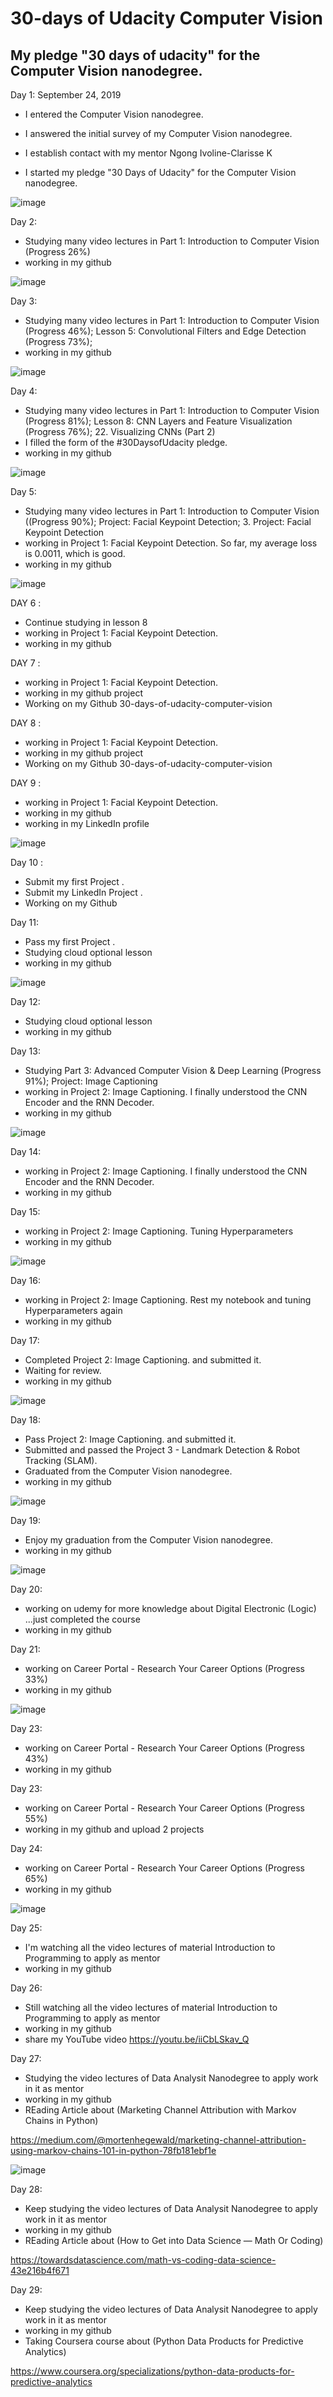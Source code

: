 
# 30-days of Udacity Computer Vision


## My pledge "30 days of udacity" for the Computer Vision nanodegree.


Day 1: September 24, 2019


- I entered the Computer Vision nanodegree.

 - I answered the initial survey of my Computer Vision nanodegree.
 
 - I establish contact with my mentor Ngong Ivoline-Clarisse K
 
 - I started my pledge "30 Days of Udacity" for the Computer Vision nanodegree.


![image](https://user-images.githubusercontent.com/36210723/66170983-37886000-e64f-11e9-99c1-1fd91d1aa370.png)



Day 2: 

  - Studying many video lectures in Part 1: Introduction to Computer Vision (Progress 26%)
  - working in my github 

![image](https://user-images.githubusercontent.com/36210723/66266904-e2597380-e833-11e9-898a-222d7cc84a36.png)



Day 3: 

  - Studying many video lectures in Part 1: Introduction to Computer Vision (Progress 46%); Lesson 5: Convolutional Filters and Edge Detection (Progress 73%); 
  - working in my github 


![image](https://user-images.githubusercontent.com/36210723/66348921-52fdae80-e960-11e9-99c5-34dd1189b28c.png)


Day 4:

  - Studying many video lectures in Part 1: Introduction to Computer Vision (Progress 81%); Lesson 8: CNN Layers and Feature Visualization (Progress 76%); 22. Visualizing CNNs (Part 2)
  - I filled the form of the #30DaysofUdacity pledge.
  - working in my github 


![image](https://user-images.githubusercontent.com/36210723/66532689-e083fe80-eb18-11e9-92f6-bff942e8c34a.png)


Day 5:

  - Studying many video lectures in Part 1: Introduction to Computer Vision ((Progress 90%); Project: Facial Keypoint Detection; 3. Project: Facial Keypoint Detection
  - working in Project 1: Facial Keypoint Detection. So far, my average loss is 0.0011, which is good.
  - working in my github 
  
  ![image](https://user-images.githubusercontent.com/36210723/66532904-c3036480-eb19-11e9-988a-d4a1fd906a0f.png)


DAY 6 : 

  - Continue studying in lesson 8
  - working in Project 1: Facial Keypoint Detection. 
  - working in my github 


DAY 7 : 

  - working in Project 1: Facial Keypoint Detection. 
  - working in my github project 
   - Working on my Github 30-days-of-udacity-computer-vision
  
DAY 8 : 

  - working in Project 1: Facial Keypoint Detection. 
  - working in my github project 
   - Working on my Github 30-days-of-udacity-computer-vision
  


DAY 9  :

  - working in Project 1: Facial Keypoint Detection. 
  - working in my github 
  - working in my LinkedIn profile 
  
  ![image](https://user-images.githubusercontent.com/36210723/66620155-23f96e00-ebe8-11e9-8cc0-731ee16d10d1.png)
  

Day 10 :

   - Submit my first Project .
   - Submit my LinkedIn Project .
   -  Working on my Github
   
   
    
Day 11:

   - Pass my first Project .
  - Studying  cloud optional lesson   
  - working in my github 
  

![image](https://user-images.githubusercontent.com/36210723/66620395-f95be500-ebe8-11e9-9687-1a9821233755.png)
    
Day 12:

  - Studying  cloud optional lesson   
  - working in my github 


Day 13:

  - Studying   Part 3: Advanced Computer Vision & Deep Learning (Progress 91%); Project: Image Captioning
  - working in Project 2: Image Captioning. I finally understood the CNN Encoder and the RNN Decoder. 
  - working in my github 
  
  
![image](https://user-images.githubusercontent.com/36210723/66349245-1b433680-e961-11e9-9e2a-d3c2daa3c7d0.png)



Day 14:

  - working in Project 2: Image Captioning. I finally understood the CNN Encoder and the RNN Decoder. 
  - working in my github 



Day 15:

  - working in Project 2: Image Captioning.  Tuning Hyperparameters 
  - working in my github 


![image](https://user-images.githubusercontent.com/36210723/66445626-1315f480-ea50-11e9-85e1-a2a516e97954.png)



Day 16:

  - working in Project 2: Image Captioning. Rest my notebook and tuning Hyperparameters again
  - working in my github 

Day 17:

  - Completed  Project 2: Image Captioning. and submitted it.
  -  Waiting for review.
  - working in my github 

![image](https://user-images.githubusercontent.com/36210723/66619672-7a65ad00-ebe6-11e9-8f33-1031cd31fe70.png)


Day 18:

  - Pass  Project 2: Image Captioning. and submitted it.
  - Submitted and passed the Project 3 - Landmark Detection & Robot Tracking (SLAM).
  - Graduated from the Computer Vision nanodegree.
  - working in my github 

![image](https://user-images.githubusercontent.com/36210723/66694468-596f8b80-ecbc-11e9-8e5e-9cfd20874215.png)




Day 19:

  - Enjoy my graduation from the Computer Vision nanodegree.
  - working in my github 



![image](https://user-images.githubusercontent.com/36210723/66711864-927f2d00-ed9c-11e9-8383-d7926474d3b6.png)


Day 20:

  - working on udemy for more knowledge about Digital Electronic (Logic) ...just completed the course
  - working in my github 


Day 21:

  - working on Career Portal - Research Your Career Options (Progress 33%)
  - working in my github 


![image](https://user-images.githubusercontent.com/36210723/66979546-abe2ea80-f0b6-11e9-8d4c-397e5a53c7ba.png)

Day 23:

  - working on Career Portal - Research Your Career Options (Progress 43%)
  - working in my github 




Day 23:

  - working on Career Portal - Research Your Career Options (Progress 55%)
  - working in my github and upload 2 projects 



Day 24:

  - working on Career Portal - Research Your Career Options (Progress 65%)
  - working in my github 


![image](https://user-images.githubusercontent.com/36210723/67065791-4fe09a80-f178-11e9-83cd-e6d6b871cf9a.png)



Day 25:

  - I'm watching all the video lectures of  material Introduction to Programming to apply as mentor 
  - working in my github 


Day 26:

  - Still watching all the video lectures of  material Introduction to Programming to apply as mentor 
  - working in my github 
  - share my YouTube video https://youtu.be/iiCbLSkav_Q



Day 27:

  - Studying the video lectures of Data Analysit Nanodegree to apply work in it as mentor 
  - working in my github 
  - REading Article about (Marketing Channel Attribution with Markov Chains in Python)

https://medium.com/@mortenhegewald/marketing-channel-attribution-using-markov-chains-101-in-python-78fb181ebf1e


![image](https://user-images.githubusercontent.com/36210723/67181502-79522e00-f3e5-11e9-83b5-051f1583b986.png)



Day 28:

  - Keep studying the video lectures of Data Analysit Nanodegree to apply work in it as mentor 
  - working in my github 
  - REading Article about (How to Get into Data Science — Math Or Coding)
  
https://towardsdatascience.com/math-vs-coding-data-science-43e216b4f671



Day 29:

  - Keep studying the video lectures of Data Analysit Nanodegree to apply work in it as mentor 
  - working in my github 
  - Taking Coursera course about (Python Data Products for Predictive Analytics) 
  
https://www.coursera.org/specializations/python-data-products-for-predictive-analytics
